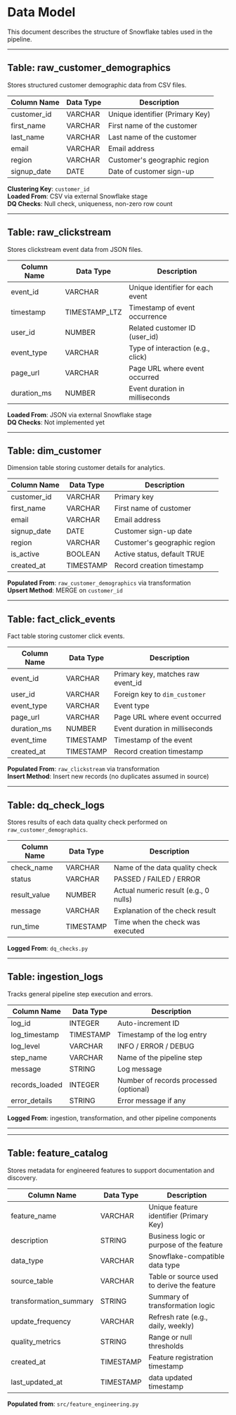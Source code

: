 # Data Model

This document describes the structure of Snowflake tables used in the pipeline.

---

## Table: raw_customer_demographics

Stores structured customer demographic data from CSV files.

| Column Name   | Data Type | Description                          |
|---------------|-----------|------------------------------------|
| customer_id   | VARCHAR   | Unique identifier (Primary Key)    |
| first_name    | VARCHAR   | First name of the customer         |
| last_name     | VARCHAR   | Last name of the customer          |
| email         | VARCHAR   | Email address                      |
| region        | VARCHAR   | Customer's geographic region       |
| signup_date   | DATE      | Date of customer sign-up           |

**Clustering Key**: `customer_id`  
**Loaded From**: CSV via external Snowflake stage  
**DQ Checks**: Null check, uniqueness, non-zero row count

---

## Table: raw_clickstream
Stores clickstream event data from JSON files.

| Column Name   | Data Type     | Description                          |
|---------------|---------------|------------------------------------|
| event_id      | VARCHAR       | Unique identifier for each event   |
| timestamp     | TIMESTAMP_LTZ | Timestamp of event occurrence      |
| user_id       | NUMBER        | Related customer ID (user_id)      |
| event_type    | VARCHAR       | Type of interaction (e.g., click)  |
| page_url      | VARCHAR       | Page URL where event occurred      |
| duration_ms   | NUMBER        | Event duration in milliseconds     |

**Loaded From**: JSON via external Snowflake stage  
**DQ Checks**: Not implemented yet

---

## Table: dim_customer

Dimension table storing customer details for analytics.

| Column Name   | Data Type | Description                          |
|---------------|-----------|------------------------------------|
| customer_id   | VARCHAR   | Primary key                        |
| first_name    | VARCHAR   | First name of customer             |
| email         | VARCHAR   | Email address                     |
| signup_date   | DATE      | Customer sign-up date             |
| region        | VARCHAR   | Customer's geographic region      |
| is_active     | BOOLEAN   | Active status, default TRUE       |
| created_at    | TIMESTAMP | Record creation timestamp         |

**Populated From**: `raw_customer_demographics` via transformation  
**Upsert Method**: MERGE on `customer_id`

---

## Table: fact_click_events

Fact table storing customer click events.

| Column Name   | Data Type | Description                           |
|---------------|-----------|-------------------------------------|
| event_id      | VARCHAR   | Primary key, matches raw event_id   |
| user_id   | VARCHAR   | Foreign key to `dim_customer`       |
| event_type    | VARCHAR   | Event type                         |
| page_url      | VARCHAR   | Page URL where event occurred       |
| duration_ms   | NUMBER    | Event duration in milliseconds      |
| event_time    | TIMESTAMP | Timestamp of the event              |
| created_at    | TIMESTAMP | Record creation timestamp           |

**Populated From**: `raw_clickstream` via transformation  
**Insert Method**: Insert new records (no duplicates assumed in source)

---

## Table: dq_check_logs

Stores results of each data quality check performed on `raw_customer_demographics`.

| Column Name   | Data Type | Description                               |
|---------------|-----------|-------------------------------------------|
| check_name    | VARCHAR   | Name of the data quality check            |
| status        | VARCHAR   | PASSED / FAILED / ERROR                    |
| result_value  | NUMBER    | Actual numeric result (e.g., 0 nulls)     |
| message       | VARCHAR   | Explanation of the check result            |
| run_time      | TIMESTAMP | Time when the check was executed           |

**Logged From**: `dq_checks.py`

---

## Table: ingestion_logs

Tracks general pipeline step execution and errors.

| Column Name     | Data Type | Description                            |
|-----------------|-----------|----------------------------------------|
| log_id          | INTEGER   | Auto-increment ID                      |
| log_timestamp   | TIMESTAMP | Timestamp of the log entry             |
| log_level       | VARCHAR   | INFO / ERROR / DEBUG                   |
| step_name       | VARCHAR   | Name of the pipeline step              |
| message         | STRING    | Log message                           |
| records_loaded  | INTEGER   | Number of records processed (optional)|
| error_details   | STRING    | Error message if any                   |

**Logged From**: ingestion, transformation, and other pipeline components

---

---

## Table: feature_catalog

Stores metadata for engineered features to support documentation and discovery.

| Column Name            | Data Type     | Description                                      |
|------------------------|---------------|--------------------------------------------------|
| feature_name           | VARCHAR       | Unique feature identifier (Primary Key)          |
| description            | STRING        | Business logic or purpose of the feature         |
| data_type              | VARCHAR       | Snowflake-compatible data type                   |
| source_table           | VARCHAR       | Table or source used to derive the feature       |
| transformation_summary | STRING        | Summary of transformation logic                  |
| update_frequency       | VARCHAR       | Refresh rate (e.g., daily, weekly)               |
| quality_metrics        | STRING        | Range or null thresholds                         |
| created_at             | TIMESTAMP     | Feature registration timestamp                   |
| last_updated_at        | TIMESTAMP     | data updated timestamp                           |

**Populated from**: `src/feature_engineering.py`
